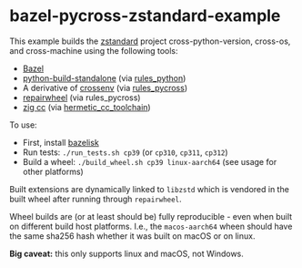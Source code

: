 # bazel-pycross-zstandard-example

This example builds the [zstandard](https://pypi.org/project/zstandard/) project cross-python-version, cross-os, and cross-machine using the following tools:

* [Bazel](https://bazel.build/)
* [python-build-standalone](https://github.com/indygreg/python-build-standalone) (via [rules_python](https://github.com/bazelbuild/rules_python))
* A derivative of [crossenv](https://github.com/benfogle/crossenv) (via [rules_pycross](https://github.com/jvolkman/rules_pycross))
* [repairwheel](https://github.com/jvolkman/repairwheel) (via rules_pycross)
* [zig cc](https://andrewkelley.me/post/zig-cc-powerful-drop-in-replacement-gcc-clang.html) (via [hermetic_cc_toolchain](https://github.com/uber/hermetic_cc_toolchain))

To use:
* First, install [bazelisk](https://github.com/bazelbuild/bazelisk?tab=readme-ov-file#installation)
* Run tests: `./run_tests.sh cp39` (or `cp310`, `cp311`, `cp312`)
* Build a wheel: `./build_wheel.sh cp39 linux-aarch64` (see usage for other platforms)

Built extensions are dynamically linked to `libzstd` which is vendored in the built wheel after running through `repairwheel`.

Wheel builds are (or at least should be) fully reproducible - even
when built on different build host platforms. I.e., the `macos-aarch64` wheen should have the same sha256 hash whether it was built on macOS or on linux.

**Big caveat:** this only supports linux and macOS, not Windows.
